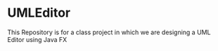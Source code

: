 # UMLEditor
This Repository is for a class project in which we are designing a UML Editor using Java FX
